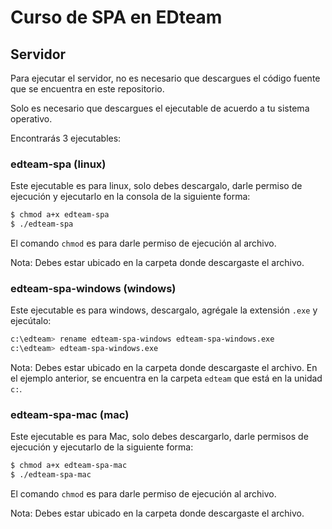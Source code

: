 # Curso de SPA en EDteam

## Servidor

Para ejecutar el servidor, no es necesario que descargues el código fuente que se encuentra en este repositorio.

Solo es necesario que descargues el ejecutable de acuerdo a tu sistema operativo.

Encontrarás 3 ejecutables:

### edteam-spa (linux)

Este ejecutable es para linux, solo debes descargalo, darle permiso de ejecución y ejecutarlo en la consola de la siguiente forma:

```bash
$ chmod a+x edteam-spa
$ ./edteam-spa
```

El comando `chmod` es para darle permiso de ejecución al archivo.

Nota: Debes estar ubicado en la carpeta donde descargaste el archivo.

### edteam-spa-windows (windows)

Este ejecutable es para windows, descargalo, agrégale la extensión `.exe` y ejecútalo:

```bash
c:\edteam> rename edteam-spa-windows edteam-spa-windows.exe
c:\edteam> edteam-spa-windows.exe
```

Nota: Debes estar ubicado en la carpeta donde descargaste el archivo. En el ejemplo anterior, se encuentra en la carpeta `edteam` que está en la unidad `c:`.

### edteam-spa-mac (mac)

Este ejecutable es para Mac, solo debes descargarlo, darle permisos de ejecución y ejecutarlo de la siguiente forma:

```bash
$ chmod a+x edteam-spa-mac
$ ./edteam-spa-mac
```

El comando `chmod` es para darle permiso de ejecución al archivo.

Nota: Debes estar ubicado en la carpeta donde descargaste el archivo.

